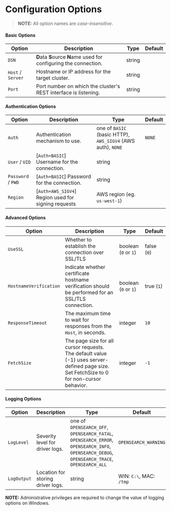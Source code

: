 # Configuration Options

>**NOTE:** All option names are *case-insensitive*.

#### Basic Options

| Option | Description | Type | Default |
|--------|-------------|------|---------------|
| `DSN` | **D**ata **S**ource **N**ame used for configuring the connection. | string | |
| `Host` / `Server` | Hostname or IP address for the target cluster. | string | |
| `Port` | Port number on which the cluster's REST interface is listening. | string | |

#### Authentication Options

| Option | Description | Type | Default |
|--------|-------------|------|---------------|
| `Auth` | Authentication mechanism to use. | one of `BASIC` (basic HTTP), `AWS_SIGV4` (AWS auth), `NONE` | `NONE`
| `User` / `UID` | [`Auth=BASIC`] Username for the connection. | string | |
| `Password` / `PWD` | [`Auth=BASIC`] Password for the connection. | string | |
| `Region` | [`Auth=AWS_SIGV4`] Region used for signing requests | AWS region (eg. `us-west-1`) | |

#### Advanced Options

| Option | Description | Type | Default |
|--------|-------------|------|---------------|
| `UseSSL` | Whether to establish the connection over SSL/TLS | boolean (`0` or `1`) | false (`0`) |
| `HostnameVerification` | Indicate whether certificate hostname verification should be performed for an SSL/TLS connection. | boolean (`0` or `1`) | true (`1`) |
| `ResponseTimeout` | The maximum time to wait for responses from the `Host`, in seconds. | integer | `10` |
| `FetchSize` | The page size for all cursor requests. The default value (-1) uses server-defined page size. Set FetchSize to 0 for non-cursor behavior. | integer | `-1` |

#### Logging Options

| Option | Description | Type | Default |
|--------|-------------|------|---------------|
| `LogLevel` | Severity level for driver logs. | one of `OPENSEARCH_OFF`, `OPENSEARCH_FATAL`, `OPENSEARCH_ERROR`, `OPENSEARCH_INFO`, `OPENSEARCH_DEBUG`, `OPENSEARCH_TRACE`, `OPENSEARCH_ALL` | `OPENSEARCH_WARNING` |
| `LogOutput` | Location for storing driver logs. | string | WIN: `C:\`, MAC: `/tmp` |

**NOTE:** Administrative privileges are required to change the value of logging options on Windows.
